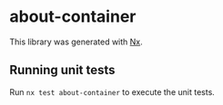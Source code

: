 # about-container

This library was generated with [Nx](https://nx.dev).

## Running unit tests

Run `nx test about-container` to execute the unit tests.
